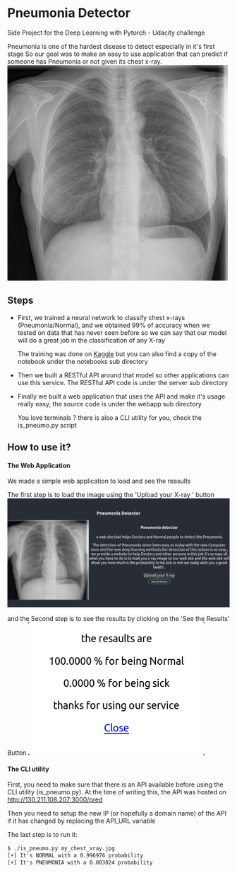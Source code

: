 # Pneumonia Detector
Side Project for the Deep Learning with Pytorch - Udacity challenge

Pneumonia   is one of the hardest disease to detect especially in it's first stage 
So our goal was to make an easy to use application that can predict if someone
has Pneumonia or not given its chest x-ray.
![example chest x-ray](/imgs/example-chest-xray.jpg)

## Steps
- First, we trained a neural network to classify chest x-rays (Pneumonia/Normal), and we obtained 99% of accuracy when we tested on data that has never seen before so we can say that our model will do a great job in the classification of any X-ray

  The training was done on [Kaggle](https://www.kaggle.com/yasserlatreche/pneumonia-99-accuracy-using-densenet121) but you can also find a copy of the notebook under the notebooks sub directory
  
- Then we built a RESTful API around that model so other applications can use this service. The RESTful API code is under the server sub directory

- Finally we built a web application that uses the API and make it's usage really easy, the source code is under the webapp sub directory

  You love terminals ? there is also a CLI utility for you, check the is_pneumo.py script

## How to use it?

#### The Web Application
We made a simple web application to load and see the reasults

The first step is to load the image using the 'Upload your X-ray ' button 
![main page](/imgs/Main-page.png)

and the Second step is to see the results by clicking on the  'See the Results' Button
![Results](/imgs/Result.png)

#### The CLI utility
First, you need to make sure that there is an API available before using the CLI utility (is_pneumo.py). At the time of writing this, the API was hosted on http://130.211.108.207:3000/pred

Then you need to setup the new IP (or hopefully a domain name) of the API if it has changed by replacing the API_URL variable

The last step is to run it:
```
$ ./is_pneumo.py my_chest_xray.jpg
[+] It's NORMAL with a 0.996976 probability
[+] It's PNEUMONIA with a 0.003024 probability
```
